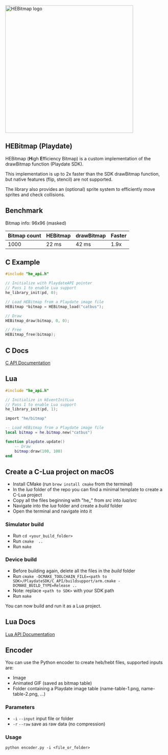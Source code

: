 <picture>
    <source media="(prefers-color-scheme: dark)" srcset="assets/logo-dark-512.png">
    <img src="assets/logo-light-512.png" width="400" alt="HEBitmap logo">
</picture>

## HEBitmap (Playdate)

HEBitmap (**H**igh **E**fficiency Bitmap) is a custom implementation of the drawBitmap function (Playdate SDK).

This implementation is up to 2x faster than the SDK drawBitmap function, but native features (flip, stencil) are not supported.

The library also provides an (optional) sprite system to efficiently move sprites and check collisions.

## Benchmark

Bitmap info: 96x96 (masked)

| Bitmap count | HEBitmap | drawBitmap | Faster
|:---|:---|:---|:---|
| 1000 | 22 ms | 42 ms | 1.9x

## C Example

```c
#include "he_api.h"

// Initialize with PlaydateAPI pointer
// Pass 1 to enable Lua support
he_library_init(pd, 0);

// Load HEBitmap from a Playdate image file
HEBitmap *bitmap = HEBitmap_load("catbus");

// Draw
HEBitmap_draw(bitmap, 0, 0);

// Free
HEBitmap_free(bitmap);
```

## C Docs

[C API Documentation](https://risolvipro.github.io/HEBitmap/C-API.html)

## Lua

```c
#include "he_api.h"

// Initialize in kEventInitLua
// Pass 1 to enable Lua support
he_library_init(pd, 1);
```

```lua
import "he/bitmap"

-- Load HEBitmap from a Playdate image file
local bitmap = he.bitmap.new("catbus")

function playdate.update()
    -- Draw
    bitmap:draw(100, 100)
end
```

## Create a C-Lua project on macOS

* Install CMake (run `brew install cmake` from the terminal)
* In the *lua* folder of the repo you can find a minimal template to create a C-Lua project
* Copy all the files beginning with "he_" from *src* into *lua/src*
* Navigate into the *lua* folder and create a *build* folder
* Open the terminal and navigate into it

### Simulator build
* Run `cd <your_build_folder>`
* Run `cmake  ..`
* Run `make`

### Device build
* Before building again, delete all the files in the *build* folder
* Run `cmake -DCMAKE_TOOLCHAIN_FILE=<path to SDK>/PlaydateSDK/C_API/buildsupport/arm.cmake -DCMAKE_BUILD_TYPE=Release ..`
* Note: replace `<path to SDK>` with your SDK path
* Run `make`

You can now build and run it as a Lua project.

## Lua Docs

[Lua API Documentation](https://risolvipro.github.io/HEBitmap/Lua-API.html)

## Encoder

You can use the Python encoder to create heb/hebt files, supported inputs are:
* Image
* Animated GIF (saved as bitmap table)
* Folder containing a Playdate image table (name-table-1.png, name-table-2.png, ...)

### Parameters
* `-i` `--input` input file or folder
* `-r` `--raw` save as raw data (no compression)

### Usage
`python encoder.py -i <file_or_folder>`





